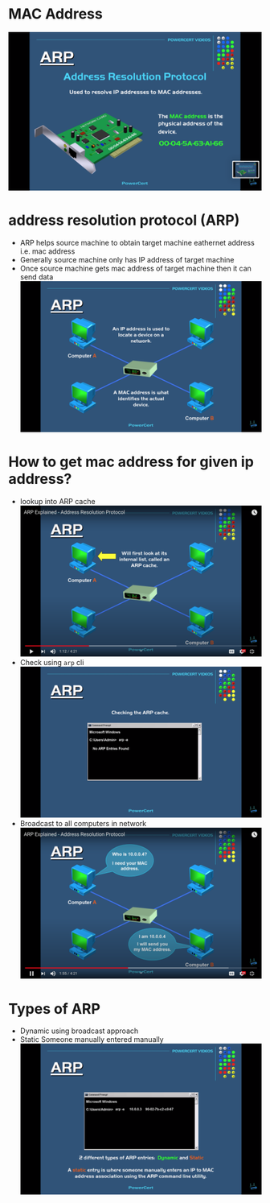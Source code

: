 # MAC Address
![](assets/mac-address.png)

# address resolution protocol (ARP)
- ARP helps source machine to obtain target machine eathernet address i.e. mac address
- Generally source machine only has IP address of target machine
- Once source machine gets mac address of target machine then it can send data
![](assets/ip-and-mac.png)
# How to get mac address for given ip address?
- lookup into ARP cache
![](assets/arp-cache.png)
- Check using `arp` cli
![](assets/arp-utilitiy.png)
- Broadcast to all computers in network 
![](assets/broad-cast.png)
# Types of ARP
- Dynamic
  using broadcast approach 
- Static
  Someone manually entered manually
![](assets/arp-static.png)
